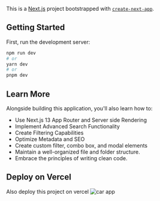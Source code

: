 This is a [Next.js](https://nextjs.org/) project bootstrapped with [`create-next-app`](https://github.com/vercel/next.js/tree/canary/packages/create-next-app).

## Getting Started

First, run the development server:

```bash
npm run dev
# or
yarn dev
# or
pnpm dev
```


## Learn More
Alongside building this application, you'll also learn how to:
- Use Next.js 13 App Router and Server side Rendering
- Implement Advanced Search Functionality
- Create Filtering Capabilities
- Optimize Metadata and SEO
- Create custom filter, combo box, and modal elements
- Maintain a well-organized file and folder structure.
- Embrace the principles of writing clean code.


## Deploy on Vercel

Also deploy this project on vercel
![car app](https://github.com/HafizMuneeb/car_app/assets/124581370/4e5767dd-5dc7-4577-9073-4c34e6791b2f)

